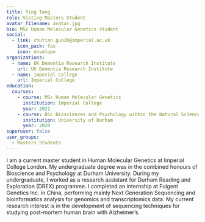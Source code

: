 ```yaml
---
title: Ying Tang
role: Visting Masters Student
avatar_filename: avatar.jpg
bio: MSc Human Molecular Genetics student
social:
  - link: chutian.guo20@imperial.ac.uk
    icon_pack: fas
    icon: envelope
organizations:
  - name: UK Dementia Research Institute
    url: UK Dementia Research Institute
  - name: Imperial College
    url: Imperial College
education:
  courses:
    - course: MSc Human Molecular Genetics
      institution: Imperial College
      year: 2021
    - course: BSc Biosciences and Psychology within the Natural Science Programme
      institution: University of Durham
      year: 2020
superuser: false
user_groups:
  - Masters Students
---
```

I am a current master student in Human Molecular Genetics at Imperial College London. My undergraduate degree was in the combined honours of Bioscience and Psychology at Durham University. During my undergraduate, I worked as a research assistant for Durham Reading and Exploration (DREX) programme. I completed an internship at Fulgent Genetics Inc. in China, performing mainly Next Generation Sequencing and bioinformatics analysis for genomics and transcriptomics data. My current research interest is in the development of sequencing techniques for studying post-mortem human brain with Alzheimer’s.
